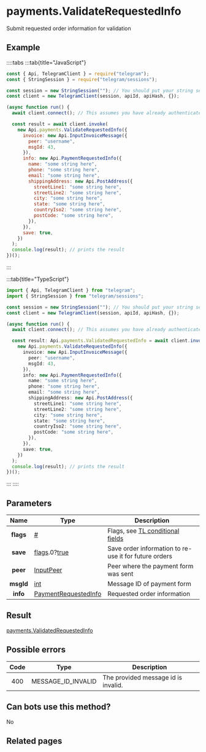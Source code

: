 # payments.ValidateRequestedInfo

Submit requested order information for validation

## Example

::::tabs
:::tab{title="JavaScript"}

```js
const { Api, TelegramClient } = require("telegram");
const { StringSession } = require("telegram/sessions");

const session = new StringSession(""); // You should put your string session here
const client = new TelegramClient(session, apiId, apiHash, {});

(async function run() {
  await client.connect(); // This assumes you have already authenticated with .start()

  const result = await client.invoke(
    new Api.payments.ValidateRequestedInfo({
      invoice: new Api.InputInvoiceMessage({
        peer: "username",
        msgId: 43,
      }),
      info: new Api.PaymentRequestedInfo({
        name: "some string here",
        phone: "some string here",
        email: "some string here",
        shippingAddress: new Api.PostAddress({
          streetLine1: "some string here",
          streetLine2: "some string here",
          city: "some string here",
          state: "some string here",
          countryIso2: "some string here",
          postCode: "some string here",
        }),
      }),
      save: true,
    })
  );
  console.log(result); // prints the result
})();
```

:::

:::tab{title="TypeScript"}

```ts
import { Api, TelegramClient } from "telegram";
import { StringSession } from "telegram/sessions";

const session = new StringSession(""); // You should put your string session here
const client = new TelegramClient(session, apiId, apiHash, {});

(async function run() {
  await client.connect(); // This assumes you have already authenticated with .start()

  const result: Api.payments.ValidatedRequestedInfo = await client.invoke(
    new Api.payments.ValidateRequestedInfo({
      invoice: new Api.InputInvoiceMessage({
        peer: "username",
        msgId: 43,
      }),
      info: new Api.PaymentRequestedInfo({
        name: "some string here",
        phone: "some string here",
        email: "some string here",
        shippingAddress: new Api.PostAddress({
          streetLine1: "some string here",
          streetLine2: "some string here",
          city: "some string here",
          state: "some string here",
          countryIso2: "some string here",
          postCode: "some string here",
        }),
      }),
      save: true,
    })
  );
  console.log(result); // prints the result
})();
```

:::
::::

## Parameters

|   Name    | Type                                                                                                                              | Description                                                                                             |
| :-------: | --------------------------------------------------------------------------------------------------------------------------------- | ------------------------------------------------------------------------------------------------------- |
| **flags** | [#](https://core.telegram.org/type/%23)                                                                                           | Flags, see [TL conditional fields](https://core.telegram.org/mtproto/TL-combinators#conditional-fields) |
| **save**  | [flags](https://core.telegram.org/mtproto/TL-combinators#conditional-fields).0?[true](https://core.telegram.org/constructor/true) | Save order information to re-use it for future orders                                                   |
| **peer**  | [InputPeer](https://core.telegram.org/type/InputPeer)                                                                             | Peer where the payment form was sent                                                                    |
| **msgId** | [int](https://core.telegram.org/type/int)                                                                                         | Message ID of payment form                                                                              |
| **info**  | [PaymentRequestedInfo](https://core.telegram.org/type/PaymentRequestedInfo)                                                       | Requested order information                                                                             |

## Result

[payments.ValidatedRequestedInfo](https://core.telegram.org/type/payments.ValidatedRequestedInfo)

## Possible errors

| Code | Type               | Description                         |
| :--: | ------------------ | ----------------------------------- |
| 400  | MESSAGE_ID_INVALID | The provided message id is invalid. |

## Can bots use this method?

No

## Related pages
